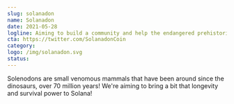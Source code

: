 ```yaml
---
slug: solanadon
name: Solanadon
date: 2021-05-28
logline: Aiming to build a community and help the endangered prehistoric mammal, solenodons!
cta: https://twitter.com/SolanadonCoin
category:
logo: /img/solanadon.svg
status:
---
```


Solenodons are small venomous mammals that have been around since the dinosaurs, over 70 million years! We're aiming to bring a bit that longevity and survival power to Solana!
